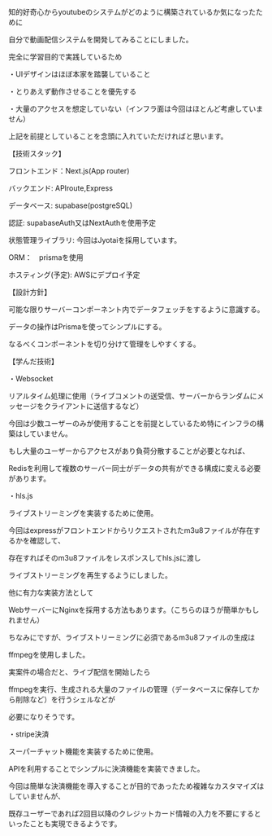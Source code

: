 知的好奇心からyoutubeのシステムがどのように構築されているか気になったために

自分で動画配信システムを開発してみることにしました。

完全に学習目的で実践しているため

・UIデザインはほぼ本家を踏襲していること

・とりあえず動作させることを優先する

・大量のアクセスを想定していない（インフラ面は今回はほとんど考慮していません）

上記を前提としていることを念頭に入れていただければと思います。　　




【技術スタック】

フロントエンド：Next.js(App router)

バックエンド:  APIroute,Express

データベース: supabase(postgreSQL)

認証: supabaseAuth又はNextAuthを使用予定

状態管理ライブラリ: 今回はJyotaiを採用しています。

ORM：　prismaを使用

ホスティング(予定): AWSにデプロイ予定



【設計方針】


可能な限りサーバーコンポーネント内でデータフェッチをするように意識する。

データの操作はPrismaを使ってシンプルにする。

なるべくコンポーネントを切り分けて管理をしやすくする。


【学んだ技術】


・Websocket

リアルタイム処理に使用（ライブコメントの送受信、サーバーからランダムにメッセージをクライアントに送信するなど）

今回は少数ユーザーのみが使用することを前提としているため特にインフラの構築はしていません。

もし大量のユーザーからアクセスがあり負荷分散することが必要となれば、

Redisを利用して複数のサーバー同士がデータの共有ができる構成に変える必要があります。




・hls.js

ライブストリーミングを実装するために使用。

今回はexpressがフロントエンドからリクエストされたm3u8ファイルが存在するかを確認して、

存在すればそのm3u8ファイルをレスポンスしてhls.jsに渡し

ライブストリーミングを再生するようにしました。

他に有力な実装方法として

WebサーバーにNginxを採用する方法もあります。（こちらのほうが簡単かもしれません）

ちなみにですが、ライブストリーミングに必須であるm3u8ファイルの生成は

ffmpegを使用しました。

実案件の場合だと、ライブ配信を開始したら

ffmpegを実行、生成される大量のファイルの管理（データベースに保存してから削除など）を行うシェルなどが

必要になりそうです。



・stripe決済

スーパーチャット機能を実装するために使用。

APIを利用することでシンプルに決済機能を実装できました。

今回は簡単な決済機能を導入することが目的であったため複雑なカスタマイズはしていませんが、

既存ユーザーであれば2回目以降のクレジットカード情報の入力を不要にするといったことも実現できるようです。


















